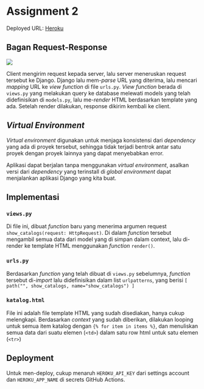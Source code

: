 # Assignment 2

Deployed URL: [Heroku](https://pbp22t2.herokuapp.com/katalog)

## Bagan Request-Response

![](https://i.imgur.com/gFEvMME.png)

Client mengirim request kepada server, lalu server meneruskan request tersebut ke Django. Django lalu mem-_parse_ URL yang diterima, lalu mencari _mapping_ URL ke _view function_ di file `urls.py`. _View function_ berada di `views.py` yang melakukan query ke database melewati models yang telah didefinisikan di `models.py`, lalu me-_render_ HTML berdasarkan template yang ada. Setelah render dilakukan, response dikirim kembali ke client.

## _Virtual Environment_

_Virtual environment_ digunakan untuk menjaga konsistensi dari _dependency_ yang ada di proyek tersebut, sehingga tidak terjadi bentrok antar satu proyek dengan proyek lainnya yang dapat menyebabkan error.

Aplikasi dapat berjalan tanpa menggunakan _virtual environment_, asalkan versi dari _dependency_ yang terinstall di _global environment_ dapat menjalankan aplikasi Django yang kita buat.

## Implementasi

### `views.py`

Di file ini, dibuat _function_ baru yang menerima argumen request `show_catalogs(request: HttpRequest)`. Di dalam _function_ tersebut mengambil semua data dari model yang di simpan dalam context, lalu di-render ke template HTML menggunakan _function_ `render()`.

### `urls.py`

Berdasarkan _function_ yang telah dibuat di `views.py` sebelumnya, _function_ tersebut di-_import_ lalu didefinisikan dalam list `urlpatterns`, yang berisi `[ path("", show_catalogs, name="show_catalogs") ]`

### `katalog.html`

File ini adalah file template HTML yang sudah disediakan, hanya cukup melengkapi. Berdasarkan _context_ yang sudah diberikan, dilakukan looping untuk semua item katalog dengan `{% for item in items %}`, dan menuliskan semua data dari suatu elemen (`<td>`) dalam satu row html untuk satu elemen (`<tr>`)

## Deployment

Untuk men-deploy, cukup menaruh `HEROKU_API_KEY` dari settings account dan `HEROKU_APP_NAME` di secrets GitHub Actions.

